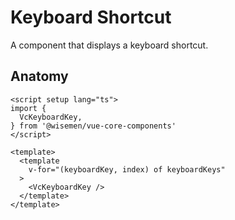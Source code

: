 # Keyboard Shortcut

A component that displays a keyboard shortcut.

<ComponentPreview name="keyboard-shortcut/examples/main" />

## Anatomy

```vue
<script setup lang="ts">
import {
  VcKeyboardKey,
} from '@wisemen/vue-core-components'
</script>

<template>
  <template
    v-for="(keyboardKey, index) of keyboardKeys"
  >
    <VcKeyboardKey />
  </template>
</template>
```

<!-- @include: ./keyboard-shortcut-meta.md -->